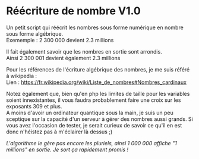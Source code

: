 # Réécriture de nombre V1.0
Un petit script qui réécrit les nombres sous forme numérique en nombre sous forme algébrique.  
Exememple : 2 300 000 devient 2.3 millions  
  
Il fait également savoir que les nombres en sortie sont arrondis.  
Ainsi 2 300 001 devient également 2.3 millions 
  
Pour les références de l'écriture algébrique des nombres, je me suis référé à wikipedia :  
Lien : https://fr.wikipedia.org/wiki/Liste_de_nombres#Nombres_cardinaux  
  
Notez également que, bien qu'en php les limites de taille pour les variables soient innexistantes, il vous faudra probablement faire une croix sur les exposants 309 et plus.  
A moins d'avoir un ordinateur quantique sous la main, je suis un peu sceptique sur la capacité d'un serveur à gérer des nombres aussi grands. Si vous avez l'occasion de tester, je serait curieux de savoir ce qu'il en est donc n'héistez pas à m'éclairer là dessus ;)

*L'algorithme le gère pas encore les pluriels, ainsi 1 000 000  affiche "1 millions" en sortie. Je sort ça rapidement promis !*
